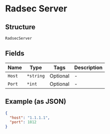 
# Radsec Server

## Structure

`RadsecServer`

## Fields

| Name | Type | Tags | Description |
|  --- | --- | --- | --- |
| `Host` | `*string` | Optional | - |
| `Port` | `*int` | Optional | - |

## Example (as JSON)

```json
{
  "host": "1.1.1.1",
  "port": 1812
}
```

